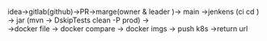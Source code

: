 
idea->gitlab(github)->PR->marge(owner & leader )-> main ->jenkens (ci cd ) -> jar (mvn -> DskipTests clean -P prod) -> \
->docker file -> docker compare -> docker imgs -> push k8s ->return url
